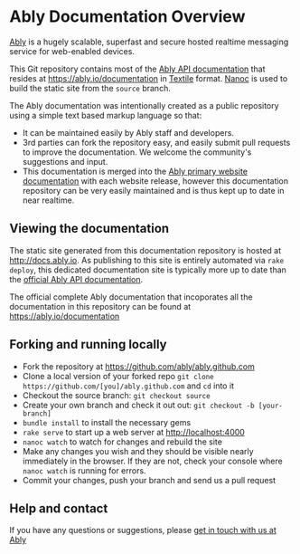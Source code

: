 Ably Documentation Overview
===========================

[Ably](https://ably.io) is a hugely scalable, superfast and secure hosted realtime messaging service for web-enabled devices.

This Git repository contains most of the [Ably API documentation](https://ably.io/documentation) that resides at <https://ably.io/documentation> in [Textile](redcloth.org/textile) format.  [Nanoc](http://nanoc.stoneship.org/) is used to build the static site from the `source` branch.

The Ably documentation was intentionally created as a public repository using a simple text based markup language so that:

* It can be maintained easily by Ably staff and developers.
* 3rd parties can fork the repository easy, and easily submit pull requests to improve the documentation.  We welcome the community's suggestions and input.
* This documentation is merged into the [Ably primary website documentation](https://ably.io/documentation) with each website release, however this documentation repository can be very easily maintained and is thus kept up to date in near realtime.

Viewing the documentation
------

The static site generated from this documentation repository is hosted at <http://docs.ably.io>.  As publishing to this site is entirely automated via `rake deploy`, this dedicated documentation site is typically more up to date than the [official Ably API documentation](https://ably.io/documentation).

The official complete Ably documentation that incoporates all the documentation in this repository can be found at <https://ably.io/documentation>

Forking and running locally
------

* Fork the repository at https://github.com/ably/ably.github.com
* Clone a local version of your forked repo `git clone https://github.com/[you]/ably.github.com` and `cd` into it
* Checkout the source branch: `git checkout source`
* Create your own branch and check it out out: `git checkout -b [your-branch]`
* `bundle install` to install the necessary gems
* `rake serve` to start up a web server at <http://localhost:4000>
* `nanoc watch` to watch for changes and rebuild the site
* Make any changes you wish and they should be visible nearly immediately in the browser.  If they are not, check your console where `nanoc watch` is running for errors.
* Commit your changes, push your branch and send us a pull request

Help and contact
----

If you have any questions or suggestions, please [get in touch with us at Ably](https://ably.io/contact)